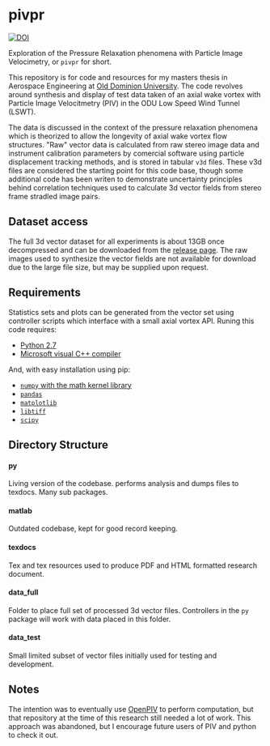 # pivpr

[![DOI](https://zenodo.org/badge/16003/Jwely/pivpr.svg)](https://zenodo.org/badge/latestdoi/16003/Jwely/pivpr)

Exploration of the Pressure Relaxation phenomena with Particle Image Velocimetry, or `pivpr` for short. 

This repository is for code and resources for my masters thesis in Aerospace Engineering at [Old Dominion University](https://www.odu.edu/mae). The code revolves around synthesis and display of test data taken of an axial wake vortex with Particle Image Velocitmetry (PIV) in the ODU Low Speed Wind Tunnel (LSWT).

The data is discussed in the context of the pressure relaxation phenomena which is theorized to allow the longevity of axial wake vortex flow structures. "Raw" vector data is calculated from raw stereo image data and instrument calibration parameters by comercial software using particle displacement tracking methods, and is stored in tabular `v3d` files. These v3d files are considered the starting point for this code base, though some additional code has been writen to demonstrate uncertainty principles behind correlation techniques used to calculate 3d vector fields from stereo frame stradled image pairs.

## Dataset access
The full 3d vector dataset for all experiments is about 13GB once decompressed and can be downloaded from the [release page](https://github.com/Jwely/pivpr/releases). The raw images used to synthesize the vector fields are not available for download due to the large file size, but may be supplied upon request.

## Requirements
Statistics sets and plots can be generated from the vector set using controller scripts which interface with a small axial vortex API. Runing this code requires:
 * [Python 2.7](https://www.python.org/downloads/)
 * [Microsoft visual C++ compiler](https://www.microsoft.com/en-us/download/details.aspx?id=44266)

And, with easy installation using pip:
 * [`numpy` with the math kernel library](http://www.lfd.uci.edu/~gohlke/pythonlibs/#numpy)
 * [`pandas`](http://www.lfd.uci.edu/~gohlke/pythonlibs/#pandas)
 * [`matplotlib`](http://www.lfd.uci.edu/~gohlke/pythonlibs/#matplotlib)
 * [`libtiff`](http://www.lfd.uci.edu/~gohlke/pythonlibs/#pylibtiff)
 * [`scipy`](http://www.lfd.uci.edu/~gohlke/pythonlibs/#scipy)

## Directory Structure
#### py
Living version of the codebase. performs analysis and dumps files to texdocs. Many sub packages.
#### matlab
Outdated codebase, kept for good record keeping.
#### texdocs
Tex and tex resources used to produce PDF and HTML formatted research document.
#### data_full
Folder to place full set of processed 3d vector files. Controllers in the `py` package will work with data placed in this folder.
#### data_test
Small limited subset of vector files initially used for testing and development.

## Notes
The intention was to eventually use [OpenPIV](https://github.com/OpenPIV/openpiv-python) to perform computation, but that repository at the time of this research still needed a lot of work. This approach was abandoned, but I encourage future users of PIV and python to check it out.
